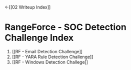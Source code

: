 <-[[02 Writeup Index]]
#  RangeForce - SOC Detection Challenge Index

1. [[RF - Email Detection Challenge]]
2. [[RF - YARA Rule Detection Challenge]]
3. [[RF - Windows Detection Challege]]

